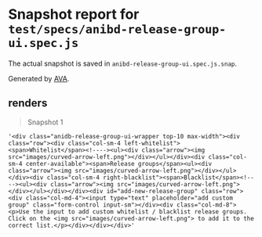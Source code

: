 # Snapshot report for `test/specs/anibd-release-group-ui.spec.js`

The actual snapshot is saved in `anibd-release-group-ui.spec.js.snap`.

Generated by [AVA](https://ava.li).

## renders

> Snapshot 1

    '<div class="anidb-release-group-ui-wrapper top-10 max-width"><div class="row"><div class="col-sm-4 left-whitelist"><span>Whitelist</span><!----><ul><div class="arrow"><img src="images/curved-arrow-left.png"></div></ul></div><div class="col-sm-4 center-available"><span>Release groups</span><ul><div class="arrow"><img src="images/curved-arrow-left.png"></div></ul></div><div class="col-sm-4 right-blacklist"><span>Blacklist</span><!----><ul><div class="arrow"><img src="images/curved-arrow-left.png"></div></ul></div></div><div id="add-new-release-group" class="row"><div class="col-md-4"><input type="text" placeholder="add custom group" class="form-control input-sm"></div><div class="col-md-8"><p>Use the input to add custom whitelist / blacklist release groups. Click on the <img src="images/curved-arrow-left.png"> to add it to the correct list.</p></div></div></div>'
